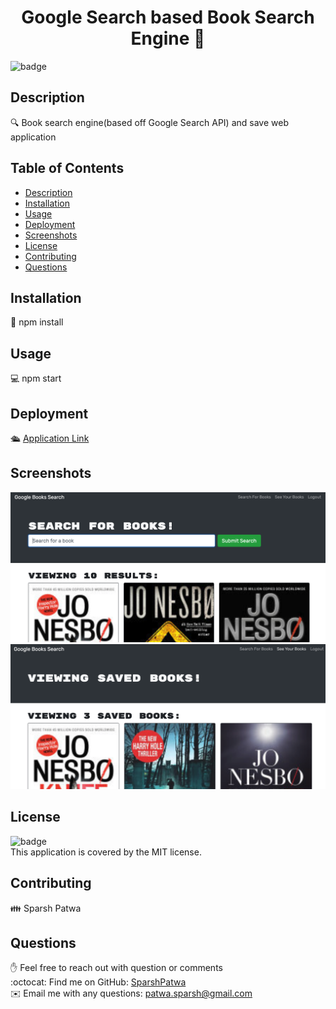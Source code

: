 
<h1 align="center">Google Search based Book Search Engine 👋</h1>

![badge](https://img.shields.io/badge/license-MIT-brightgreen)<br />

## Description
🔍 Book search engine(based off Google Search API) and save web application

## Table of Contents
- [Description](#description)
- [Installation](#installation)
- [Usage](#usage)
- [Deployment](#deployment)
- [Screenshots](#screenshots)
- [License](#license)
- [Contributing](#contributing)
- [Questions](#questions)

## Installation
💾 npm install

## Usage
💻 npm start

## Deployment
🛳 [Application Link](https://book-searchengine.herokuapp.com/)

## Screenshots  
![Home Screen](./client/public/assets/screen-shot-0.png "Home Page")  
![Save Screen](./client/public/assets/screen-shot-1.png "Saved Books")


## License
![badge](https://img.shields.io/badge/license-MIT-brightgreen)
<br />
This application is covered by the MIT license. 

## Contributing
👪 Sparsh Patwa

## Questions
✋ Feel free to reach out with question or comments  
:octocat: Find me on GitHub: [SparshPatwa](https://github.com/SparshPatwa)  
✉️ Email me with any questions: patwa.sparsh@gmail.com
